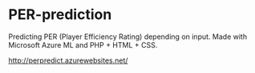 # PER-prediction
Predicting PER (Player Efficiency Rating) depending on input. 
Made with Microsoft Azure ML and PHP + HTML + CSS.

http://perpredict.azurewebsites.net/

